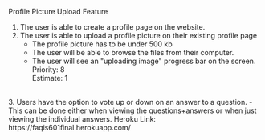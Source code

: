 Profile Picture Upload Feature
1. The user is able to create a profile page on the website.
2. The user is able to upload a profile picture on their existing profile page
    - The profile picture has to be under 500 kb
    - The user will be able to browse the files from their computer.
    - The user will see an "uploading image" progress bar on the screen. <br>
Priority: 8 <br>
Estimate: 1 <br>
<br>
3. Users have the option to vote up or down on an answer to a question.
    - This can be done either when viewing the questions+answers or when just viewing the individual answers.
Heroku Link: https://faqis601final.herokuapp.com/
